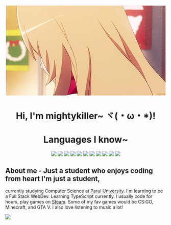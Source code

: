 <p align="center">
  <img src="hm.gif" alt="weeeeee" />
</p>

<h1 align="center">Hi, I'm mightykiller~ ヾ(・ω・*)!</h1>

<h1 align="center">Languages I know~</h1>
<p align="center">
  <img
    src="https://img.shields.io/badge/Python-3776AB?style=for-the-badge&logo=python&logoColor=white"
  />
  <img
    src="https://img.shields.io/badge/JavaScript-323330?style=for-the-badge&logo=javascript&logoColor=F7DF1E"
  />
  <img
    src="https://img.shields.io/badge/HTML5-E34F26?style=for-the-badge&logo=html5&logoColor=white"
  />
  <img
    src="https://img.shields.io/badge/CSS3-1572B6?style=for-the-badge&logo=css3&logoColor=white"
  />
  <img
    src="https://img.shields.io/badge/MySQL-00000F?style=for-the-badge&logo=mysql&logoColor=white"
  />
  <img
    src="https://img.shields.io/badge/MongoDB-4EA94B?style=for-the-badge&logo=mongodb&logoColor=white"
  />
  <img
    src="https://img.shields.io/badge/Node.js-339933?style=for-the-badge&logo=nodedotjs&logoColor=white"
  />
  <img
    src="https://img.shields.io/badge/Jupyter-F37626.svg?&style=for-the-badge&logo=Jupyter&logoColor=white"
  />
  <img
    src="https://img.shields.io/badge/Git-F05032?style=for-the-badge&logo=git&logoColor=white"
  />
  <img
    src="https://img.shields.io/badge/Heroku-430098?style=for-the-badge&logo=heroku&logoColor=white"
  />
  <img
    src="https://img.shields.io/badge/replit-667881?style=for-the-badge&logo=replit&logoColor=white"
  />

  ## About me - Just a student who enjoys coding from heart I'm just a student,
  currently studying Computer Science at
  <a href="https://www.paruluniversity.ac.in/">Parul University</a>. I'm
  learning to be a Full Stack WebDev. Learning TypeScript currently. I usually
  code for hours, play games on
  <a href="https://steamcommunity.com/id/mightykillrr/">Steam</a>. Some of my
  fav games would be CS:GO, Minecraft, and GTA V. I also love listening to music
  a lot!

  <img src="https://count.getloli.com/get/@mightykillrr?theme=moebooruGet" />
</p>
